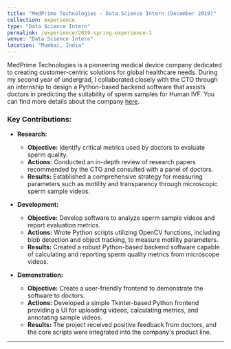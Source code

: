 ```yaml
---
title: "MedPrime Technologies - Data Science Intern (December 2019)"
collection: experience
type: "Data Science Intern"
permalink: /experience/2019-spring-experience-1
venue: "Data Science Intern"
location: "Mumbai, India"
---
```


MedPrime Technologies is a pioneering medical device company dedicated to creating customer-centric solutions for global healthcare needs. During my second year of undergrad, I collaborated closely with the CTO through an internship to design a Python-based backend software that assists doctors in predicting the suitability of sperm samples for Human IVF. You can find more details about the company [here](https://www.medprimetech.com/).

### Key Contributions:

* **Research:**
  - **Objective:** Identify critical metrics used by doctors to evaluate sperm quality.
  - **Actions:** Conducted an in-depth review of research papers recommended by the CTO and consulted with a panel of doctors.
  - **Results:** Established a comprehensive strategy for measuring parameters such as motility and transparency through microscopic sperm sample videos.

* **Development:**
  - **Objective:** Develop software to analyze sperm sample videos and report evaluation metrics.
  - **Actions:** Wrote Python scripts utilizing OpenCV functions, including blob detection and object tracking, to measure motility parameters.
  - **Results:** Created a robust Python-based backend software capable of calculating and reporting sperm quality metrics from microscope videos.

* **Demonstration:**
  - **Objective:** Create a user-friendly frontend to demonstrate the software to doctors.
  - **Actions:** Developed a simple Tkinter-based Python frontend providing a UI for uploading videos, calculating metrics, and annotating sample videos.
  - **Results:** The project received positive feedback from doctors, and the core scripts were integrated into the company's product line.

---
